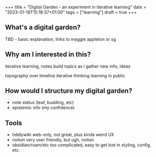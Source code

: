 +++
title = "Digital Garden - an experiment in iterative learning"
date = "2023-01-18T15:18:37+01:00"
tags = ["learning"]
draft = true
+++

## What's a digital garden?

TBD - basic explanation, links to maggie appleton or sg

## Why am I interested in this?

iterative learning, notes build topics as i gather new info, ideas

topography over timeline
iterative thinking
learning in public


## How would I structure my digital garden?

- note status (leaf, budding, etc)
- epistemic info (my confidence)


## Tools

- tiddlywiki
	web-only, not great, plus kinda weird UX
- notion
	very user friendly, but ugh, notion
- obsidian/roam/etc
	too complicated, easy to get lost in styling, config, etc.
